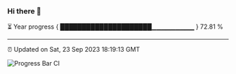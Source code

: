 ### Hi there 👋

⏳ Year progress { █████████████████████▁▁▁▁▁▁▁▁▁ } 72.81 %

---

⏰ Updated on Sat, 23 Sep 2023 18:19:13 GMT

![Progress Bar CI](https://github.com/ZhaoGui/ZhaoGui/workflows/Progress%20Bar%20CI/badge.svg)
